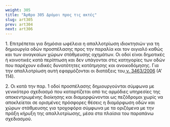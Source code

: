```yaml
---
weight: 305
title: "Άρθρο 305 Δρόμοι προς τις ακτές"
slug: art305
prev: art304
next: art306
---
```


1\. Επιτρέπεται για δημόσια ωφέλεια η απαλλοτρίωση ιδιοκτησιών για τη δημιουργία οδών προσπέλασης προς την παραλία και τον αιγιαλό καθώς και των αναγκαίων χώρων στάθμευσης οχημάτων. Οι οδοί είναι δημοτικές ή κοινοτικές κατά περίπτωση και δεν υπάγονται στις κατηγορίες των οδών που παρέχουν ειδικές δυνατότητες κατάτμησης και ανοικοδόμησης. Για την απαλλοτρίωση αυτή εφαρμόζονται οι διατάξεις του<a href="https://ia37rg02wpsa01.blob.core.windows.net/fek/01/2006/20060100114.pdf" title="Δείτε το Σχετικό"> ν. 3463/2006</a> (Α’ 114).

2\. Οι κατά την παρ. 1 οδοί προσπέλασης δημιουργούνται σύμφωνα με γενικότερο σχεδιασμό που καταρτίζεται από τις αρμόδιες υπηρεσίες της αποκεντρωμένης διοίκησης και διαμορφώνονται ως πεζόδρομοι χωρίς να αποκλείεται σε ορισμένες πρόσφορες θέσεις η διαμόρφωση οδών και χώρων στάθμευσης για τροχοφόρα σύμφωνα με τα οριζόμενα με την πράξη κήρυξη της απαλλοτρίωσης, μέσα στα πλαίσια του παραπάνω σχεδιασμού.


